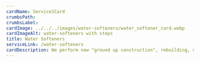 ```yaml
---
cardName: Service1Card
crumbsPath: 
crumbsLabel: 
cardImage: ../../../images/water-softeners/water_softener_card.webp
cardImageAlt: water-softeners with steps
title: Water Softeners
serviceLink: /water-softeners
cardDescription: We perform new "ground up construction", rebuilding, modifications and renovations of wood and composite decking, stairs and railing systems for the residential market.
---
```

